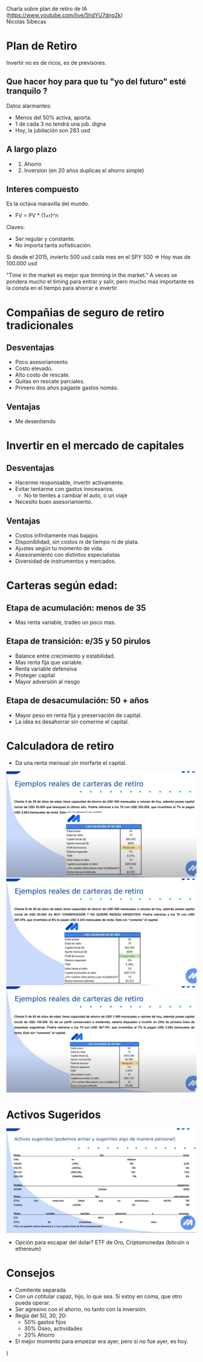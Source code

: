 Charla sobre plan de retiro de IA (https://www.youtube.com/live/5hdYU7dng2k)  
Nicolas Sibecas

# Plan de Retiro

Invertir no es de ricos, es de previsores.

##  Que hacer hoy para que tu "yo del futuro" esté tranquilo ?

Datos alarmantes:

- Menos del 50% activa, aporta.
- 1 de cada 3 no tendrá una jub. digna
- Hoy, la jubilación son 283 usd

## A largo plazo

- 1. Ahorro
- 2. Inversion (en 20 años duplicas el ahorro simple)

## Interes compuesto

Es la octava maravilla del mundo.

- FV = PV * (1+r)^n

Claves:
- Ser regular y constante.
- No importa tanta sofisticación.

Si desde el 2015, invierto 500 usd cada mes en el SPY 500 => Hoy mas de 100.000 usd

"Time in the market es mejor que timming in the market."
A veces se pondera mucho el timing para entrar y salir, pero mucho mas importante es la consta en el tiempo para ahorrar e invertir.

# Compañias de seguro de retiro tradicionales

## Desventajas
- Poco asesoriamiento
- Costo elevado.
- Alto costo de rescate.
- Quitas en rescate parciales.
- Primero dos años pagaste gastos nomás.

## Ventajas
- Me desentiendo

# Invertir en el mercado de capitales

## Desventajas
- Hacerme responsable, invertir activamente.
- Evitar tentarme con gastos inncesarios.
  - No te tientes a cambiar el auto, o un viaje
- Necesito buen asesoriamiento.  

## Ventajas
- Costos infinitamente mas bajajos
- Disponiblidad, sin costos ni de tiempo ni de plata.
- Ajustes según tu momento de vida.
- Asesoramiento con distintos especialistas
- Diversidad de instrumentos y mercados.

# Carteras según edad:

## Etapa de acumulación: menos de 35
- Mas renta variable, tradeo un poco mas.

## Etapa de transición: e/35 y 50 pirulos
- Balance entre crecimiento y estabilidad.
- Mas renta fija que variable.
- Renta variable defensiva
- Proteger capital
- Mayor adversión al riesgo

## Etapa de desacumulación: 50 + años
- Mayor peso en renta fija y preservación de capital.
- La idea es desahorrar sin comerme el capital.

# Calculadora de retiro
- Da una renta mensual sin morfarte el capital.

![cal_1](calc_retiro_1.png)
![cal_2](calc_retiro_2.png)
![cal_3](calc_retiro_3.png)

# Activos Sugeridos

![cal_4](ia_activos_sugeridos.png)

- Opción para escapar del dolar? ETF de Oro, Criptomonedas (bitcoin o ethereum)

# Consejos 
- Comitente separada
- Con un cotitular capaz, hijo, lo que sea. Si estoy en coma, que otro pueda operar.
- Ser agresivo con el ahorro, no tanto con la inversión.
- Regla del 50, 30, 20:
  - 50% gastos fijos
  - 30% Oseo, actividades
  - 20% Ahorro
- El mejor momento para empezar era ayer, pero si no fue ayer, es hoy.


)
